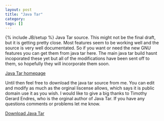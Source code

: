 ```yaml
---
layout: post
title: "Java Tar"
category:
tags: []
---
```

{% include JB/setup %}
Java Tar source. This might not be the final draft, but it is getting pretty close. Most features seem to be working well and the source is very well documentated. So if you want or need the new GNU features you can get them from java tar here. The main java tar build hasnt incoporated these yet but all of the modifications have been sent off to them, so hopefully they will incorporate them soon.

<a href="http://www.trustice.com/java/tar/">Java Tar homepage</a>

Until then feel free to download the java tar source from me. You can edit and modify as much as the orginal liscense allows, which says it is public domain use it as you wish. I would like to give a big thanks to Timothy Gerard Endres, who is the orginal author of Java Tar.  If you have any questions comments or problems let me know.


<a href="http://WWW.bandddesigns.com/ml/arch/javatar-2.5.zip">Download Java Tar</a>